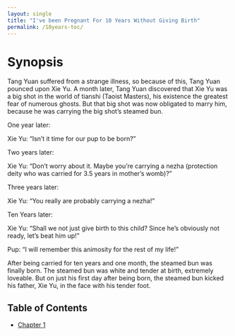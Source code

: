 ```yaml
---
layout: single
title: "I've been Pregnant For 10 Years Without Giving Birth"
permalink: /10years-toc/
---
```


# Synopsis
Tang Yuan suffered from a strange illness, so because of this, Tang Yuan pounced upon Xie Yu. A month later, Tang Yuan discovered that Xie Yu was a big shot in the world of tianshi (Taoist Masters), his existence the greatest fear of numerous ghosts. But that big shot was now obligated to marry him, because he was carrying the big shot’s steamed bun.

One year later:

Xie Yu: “Isn’t it time for our pup to be born?”

Two years later:

Xie Yu: “Don’t worry about it. Maybe you’re carrying a nezha (protection deity who was carried for 3.5 years in mother’s womb)?”

Three years later:

Xie Yu: “You really are probably carrying a nezha!”

Ten Years later:

Xie Yu: “Shall we not just give birth to this child? Since he’s obviously not ready, let’s beat him up!”

Pup: “I will remember this animosity for the rest of my life!”

After being carried for ten years and one month, the steamed bun was finally born. The steamed bun was white and tender at birth, extremely loveable. But on just his first day after being born, the steamed bun kicked his father, Xie Yu, in the face with his tender foot.

## Table of Contents

- [Chapter 1](/_pages/10years-toc/chapter-1.md/)
